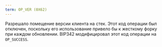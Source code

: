 ```yaml
---
term: OP_VER (0X62)
---
```


Разрешало помещение версии клиента на стек. Этот код операции был отключен, поскольку его использование привело бы к жесткому форку при каждом обновлении. BIP342 модифицировал этот код операции на `OP_SUCCESS`.